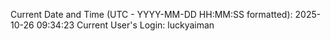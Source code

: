Current Date and Time (UTC - YYYY-MM-DD HH:MM:SS formatted): 2025-10-26 09:34:23
Current User's Login: luckyaiman

